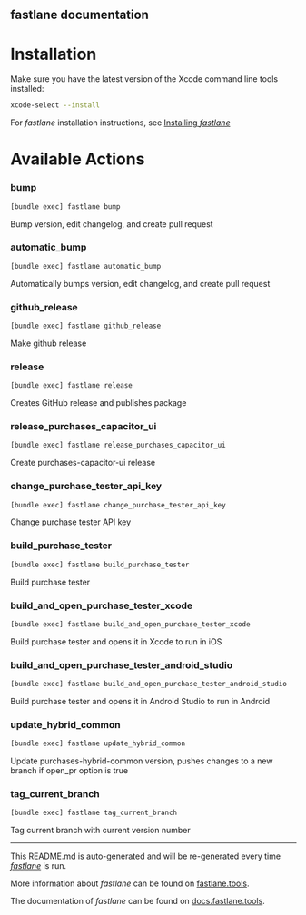fastlane documentation
----

# Installation

Make sure you have the latest version of the Xcode command line tools installed:

```sh
xcode-select --install
```

For _fastlane_ installation instructions, see [Installing _fastlane_](https://docs.fastlane.tools/#installing-fastlane)

# Available Actions

### bump

```sh
[bundle exec] fastlane bump
```

Bump version, edit changelog, and create pull request

### automatic_bump

```sh
[bundle exec] fastlane automatic_bump
```

Automatically bumps version, edit changelog, and create pull request

### github_release

```sh
[bundle exec] fastlane github_release
```

Make github release

### release

```sh
[bundle exec] fastlane release
```

Creates GitHub release and publishes package

### release_purchases_capacitor_ui

```sh
[bundle exec] fastlane release_purchases_capacitor_ui
```

Create purchases-capacitor-ui release

### change_purchase_tester_api_key

```sh
[bundle exec] fastlane change_purchase_tester_api_key
```

Change purchase tester API key

### build_purchase_tester

```sh
[bundle exec] fastlane build_purchase_tester
```

Build purchase tester

### build_and_open_purchase_tester_xcode

```sh
[bundle exec] fastlane build_and_open_purchase_tester_xcode
```

Build purchase tester and opens it in Xcode to run in iOS

### build_and_open_purchase_tester_android_studio

```sh
[bundle exec] fastlane build_and_open_purchase_tester_android_studio
```

Build purchase tester and opens it in Android Studio to run in Android

### update_hybrid_common

```sh
[bundle exec] fastlane update_hybrid_common
```

Update purchases-hybrid-common version, pushes changes to a new branch if open_pr option is true

### tag_current_branch

```sh
[bundle exec] fastlane tag_current_branch
```

Tag current branch with current version number

----

This README.md is auto-generated and will be re-generated every time [_fastlane_](https://fastlane.tools) is run.

More information about _fastlane_ can be found on [fastlane.tools](https://fastlane.tools).

The documentation of _fastlane_ can be found on [docs.fastlane.tools](https://docs.fastlane.tools).
